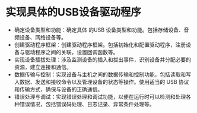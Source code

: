# 实现具体的USB设备驱动程序

* 确定设备类型和功能：确定具体 的USB 设备类型和功能。包括存储设备、音频设备、网络设备等。
* 创建驱动程序框架：创建驱动程序框架。包括初始化和配置驱动程序，注册设备与驱动程序之间的关联，设置回调函数等。
* 实现设备插拔处理：涉及监测设备的插入和拔出事件，识别设备并分配必要的资源，建立连接和通信。
* 数据传输与控制：实现设备与主机之间的数据传输和控制功能，包括读取和写入数据、发送和接收命令以及管理设备的状态等操作。使用适当的 USB 协议和传输方式，确保与设备的正确通信。
* 错误处理与调试：实现错误处理和调试功能，以便在运行时可以检测和处理各种错误情况，包括错误码处理、日志记录、异常条件处理等。

